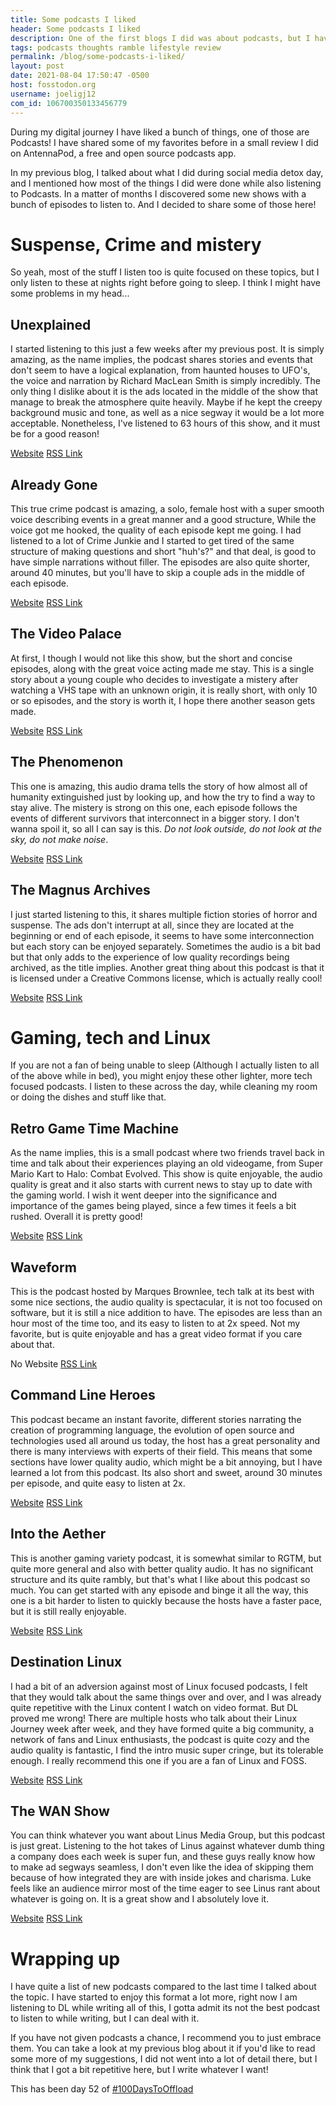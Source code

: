 ```yaml
---
title: Some podcasts I liked 
header: Some podcasts I liked 
description: One of the first blogs I did was about podcasts, but I have listened to some new things and I decided to share an update of what I am listening to now
tags: podcasts thoughts ramble lifestyle review
permalink: /blog/some-podcasts-i-liked/
layout: post
date: 2021-08-04 17:50:47 -0500
host: fosstodon.org
username: joeligj12
com_id: 106700350133456779
---
```


During my digital journey I have liked a bunch of things, one of those are Podcasts! I have shared some of my favorites before in a small review I did on AntennaPod, a free and open source podcasts app. 

In my previous blog, I talked about what I did during social media detox day, and I mentioned how most of the things I did were done while also listening to Podcasts. In a matter of months I discovered some new shows with a bunch of episodes to listen to. And I decided to share some of those here!

# Suspense, Crime and mistery

So yeah, most of the stuff I listen too is quite focused on these topics, but I only listen to these at nights right before going to sleep. I think I might have some problems in my head...

##  Unexplained

I started listening to this just a few weeks after my previous post. It is simply amazing, as the name implies, the podcast shares stories and events that don't seem to have a logical explanation, from haunted houses to UFO's, the voice and narration by Richard MacLean Smith is simply incredibly. The only thing I dislike about it is the ads located in the middle of the show that manage to break the atmosphere quite heavily. Maybe if he kept the creepy background music and tone, as well as a nice segway it would be a lot more acceptable. Nonetheless, I've listened to 63 hours of this show, and it must be for a good reason!

[Website](https://www.unexplainedpodcast.com/) [RSS Link](https://omny.fm/shows/unexplained/playlists/podcast.rss)

## Already Gone

This true crime podcast is amazing, a solo, female host with a super smooth voice describing events in a great manner and a good structure, While the voice got me hooked, the quality of each episode kept me going. I had listened to a lot of Crime Junkie and I started to get tired of the same structure of making questions and short "huh's?" and that deal, is good to have simple narrations without filler. The episodes are also quite shorter, around 40 minutes, but you'll have to skip a couple ads in the middle of each episode.

[Website](https://www.alreadygonepodcast.com/) [RSS Link](https://omny.fm/shows/already-gone/playlists/podcast.rss)

## The Video Palace

At first, I though I would not like this show, but the short and concise episodes, along with the great voice acting made me stay. This is a single story about a young couple who decides to investigate a mistery after watching a VHS tape with an unknown origin, it is really short, with only 10 or so episodes, and the story is worth it, I hope there another season gets made.

[Website](http://videopalace.shudder.com) [RSS Link](https://rss.art19.com/video-palace)

## The Phenomenon

This one is amazing, this audio drama tells the story of how almost all of humanity extinguished just by looking up, and how the try to find a way to stay alive. The mistery is strong on this one, each episode follows the events of different survivors that interconnect in a bigger story. I don't wanna spoil it, so all I can say is this. *Do not look outside, do not look at the sky, do not make noise*.

[Website](https://www.phenomenonpod.com/) [RSS Link](https://phenomenonpod.libsyn.com/rss)

## The Magnus Archives

I just started listening to this, it shares multiple fiction stories of horror and suspense. The ads don't interrupt at all, since they are located at the beginning or end of each episode, it seems to have some interconnection but each story can be enjoyed separately. Sometimes the audio is a bit bad but that only adds to the experience of low quality recordings being archived, as the title implies. Another great thing about this podcast is that it is licensed under a Creative Commons license, which is actually really cool!

[Website](https://rustyquill.com/the-magnus-archives/) [RSS Link](https://rss.acast.com/themagnusarchives)

# Gaming, tech and Linux

If you are not a fan of being unable to sleep (Although I actually listen to all of the above while in bed), you might enjoy these other lighter, more tech focused podcasts. I listen to these across the day, while cleaning my room or doing the dishes and stuff like that.

## Retro Game Time Machine

As the name implies, this is a small podcast where two friends travel back in time and talk about their experiences playing an old videogame, from Super Mario Kart to Halo: Combat Evolved. This show is quite enjoyable, the audio quality is great and it also starts with current news to stay up to date with the gaming world. I wish it went deeper into the significance and importance of the games being played, since a few times it feels a bit rushed. Overall it is pretty good!

[Website](https://www.retrogametimemachine.com/) [RSS Link](https://anchor.fm/s/2b2bbf44/podcast/rss)

## Waveform

This is the podcast hosted by Marques Brownlee, tech talk at its best with some nice sections, the audio quality is spectacular, it is not too focused on software, but it is still a nice addition to have. The episodes are less than an hour most of the time too, and its easy to listen to at 2x speed. Not my favorite, but is quite enjoyable and has a great video format if you care about that.

No Website [RSS Link](http://feeds.feedburner.com/WaveformWithMkbhd)

## Command Line Heroes

This podcast became an instant favorite, different stories narrating the creation of programming language, the evolution of open source and technologies used all around us today, the host has a great personality and there is many interviews with experts of their field. This means that some sections have lower quality audio, which might be a bit annoying, but I have learned a lot from this podcast. Its also short and sweet, around 30 minutes per episode, and quite easy to listen at 2x.

[Website](https://www.redhat.com/en/command-line-heroes) [RSS Link](https://feeds.pacific-content.com/commandlineheroes)

## Into the Aether

This is another gaming variety podcast, it is somewhat similar to RGTM, but quite more general and also with better quality audio. It has no significant structure and its quite rambly, but that's what I like about this podcast so much. You can get started with any episode and binge it all the way, this one is a bit harder to listen to quickly because the hosts have a faster pace, but it is still really enjoyable.

[Website](https://intothecast.online/) [RSS Link](https://feeds.transistor.fm/intotheaether)

## Destination Linux

I had a bit of an adversion against most of Linux focused podcasts, I felt that they would talk about the same things over and over, and I was already quite repetitive with the Linux content I watch on video format. But DL proved me wrong! There are multiple hosts who talk about their Linux Journey week after week, and they have formed quite a big community, a network of fans and Linux enthusiasts, the podcast is quite cozy and the audio quality is fantastic, I find the intro music super cringe, but its tolerable enough. I really recommend this one if you are a fan of Linux and FOSS.

[Website](https://destinationlinux.org) [RSS Link](https://destinationlinux.org/feed/mp3/)

## The WAN Show

You can think whatever you want about Linus Media Group, but this podcast is just great. Listening to the hot takes of Linus against whatever dumb thing a company does each week is super fun, and these guys really know how to make ad segways seamless, I don't even like the idea of skipping them because of how integrated they are with inside jokes and charisma. Luke feels like an audience mirror most of the time eager to see Linus rant about whatever is going on. It is a great show and I absolutely love it.

[Website](https://www.youtube.com/playlist?list=PL8mG-RkN2uTw7PhlnAr4pZZz2QubIbujH) [RSS Link](https://anchor.fm/s/3cbbb3b8/podcast/rss)

# Wrapping up

I have quite a list of new podcasts compared to the last time I talked about the topic. I have started to enjoy this format a lot more, right now I am listening to DL while writing all of this, I gotta admit its not the best podcast to listen to while writing, but I can deal with it. 

If you have not given podcasts a chance, I recommend you to just embrace them. You can take a look at my previous blog about it if you'd like to read some more of my suggestions, I did not went into a lot of detail there, but I think that I got a bit repetitive here, but I write whatever I want!

This has been day 52 of [#100DaysToOffload](https://100DaysToOffload.com)
